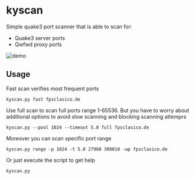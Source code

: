 # kyscan
Simple quake3 port scanner that is able to scan for:
- Quake3 server ports
- Qwfwd proxy ports

![demo](https://dos-ninja-store.s3.amazonaws.com/data/django-summernote/2022-12-20/c26bc388-ccaa-439f-9f93-b73f63f8be05.gif)

## Usage
Fast scan verifies most frequent ports
```
kyscan.py fast fpsclasico.de
```

Use full scan to scan full ports range 1-65536. But you have to worry about additional options to avoid slow scanning and blocking scanning attemprs
```
kyscan.py --pool 1024 --timeout 5.0 full fpsclasico.de
```

Moreover you can scan specific port range
```
kyscan.py range -p 1024 -t 5.0 27960 300010 -wp fpsclasico.de
```

Or just execute the script to get help
```
kyscan.py
```
